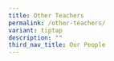 ```yaml
---
title: Other Teachers
permalink: /other-teachers/
variant: tiptap
description: ""
third_nav_title: Our People
---
```

